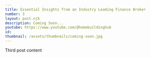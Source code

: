 ```yaml
---
title: Essential Insights from an Industry Leading Finance Broker
number: 3
layout: post.njk
description: Coming Soon...
youtube: https://www.youtube.com/@homebuildinghub
id:
thumbnail: /assets/thumbnails/coming-soon.jpg
---
```


Third post content
